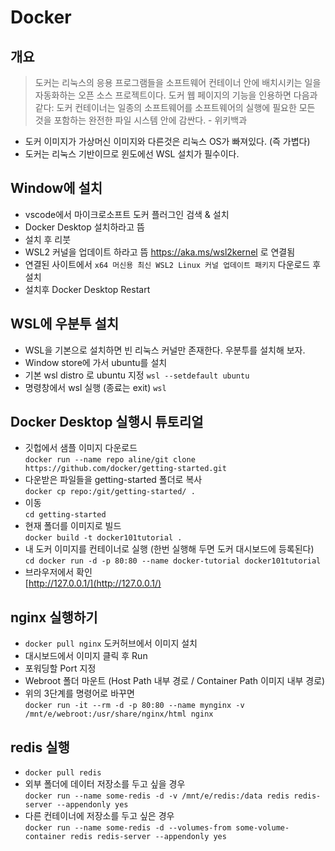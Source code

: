 # Docker

## 개요

> 도커는 리눅스의 응용 프로그램들을 소프트웨어 컨테이너 안에 배치시키는 일을 자동화하는 오픈 소스 프로젝트이다. 도커 웹 페이지의 기능을 인용하면 다음과 같다: 도커 컨테이너는 일종의 소프트웨어를 소프트웨어의 실행에 필요한 모든 것을 포함하는 완전한 파일 시스템 안에 감싼다. - 위키백과

- 도커 이미지가 가상머신 이미지와 다른것은 리눅스 OS가 빠져있다. (즉 가볍다)
- 도커는 리눅스 기반이므로 윈도에선 WSL 설치가 필수이다.

## Window에 설치

- vscode에서 마이크로소프트 도커 플러그인 검색 & 설치
- Docker Desktop 설치하라고 뜸
- 설치 후 리붓
- WSL2 커널을 업데이트 하라고 뜸 <https://aka.ms/wsl2kernel> 로 연결됨
- 연결된 사이트에서 `x64 머신용 최신 WSL2 Linux 커널 업데이트 패키지` 다운로드 후 설치
- 설치후 Docker Desktop Restart

## WSL에 우분투 설치

- WSL을 기본으로 설치하면 빈 리눅스 커널만 존재한다. 우분투를 설치해 보자.
- Window store에 가서 ubuntu를 설치
- 기본 wsl distro 로 ubuntu 지정
  `wsl --setdefault ubuntu`
- 명령창에서 wsl 실행 (종료는 exit)
  `wsl`

## Docker Desktop 실행시 튜토리얼

- 깃헙에서 샘플 이미지 다운로드  
  `docker run --name repo aline/git clone https://github.com/docker/getting-started.git`
- 다운받은 파일들을 getting-started 폴더로 복사  
  `docker cp repo:/git/getting-started/ .`
- 이동  
  `cd getting-started`
- 현재 폴더를 이미지로 빌드  
  `docker build -t docker101tutorial .`
- 내 도커 이미지를 컨테이너로 실행 (한번 실행해 두면 도커 대시보드에 등록된다)  
  `cd docker run -d -p 80:80 --name docker-tutorial docker101tutorial`
- 브라우저에서 확인  
  [http://127.0.0.1/](http://127.0.0.1/)

## nginx 실행하기

- `docker pull nginx` 도커허브에서 이미지 설치
- 대시보드에서 이미지 클릭 후 Run
- 포워딩할 Port 지정
- Webroot 폴더 마운트 (Host Path 내부 경로 / Container Path 이미지 내부 경로)
- 위의 3단계를 명령어로 바꾸면  
  `docker run -it --rm -d -p 80:80 --name mynginx -v /mnt/e/webroot:/usr/share/nginx/html nginx`

## redis 실행

- `docker pull redis`
- 외부 폴더에 데이터 저장소를 두고 싶을 경우  
  `docker run --name some-redis -d -v /mnt/e/redis:/data redis redis-server --appendonly yes`
- 다른 컨테이너에 저장소를 두고 싶은 경우  
  `docker run --name some-redis -d --volumes-from some-volume-container redis redis-server --appendonly yes`

